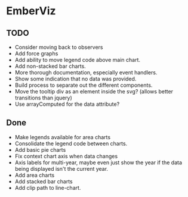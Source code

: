 EmberViz
========

TODO
-----
- Consider moving back to observers
- Add force graphs
- Add ability to move legend code above main chart.
- Add non-stacked bar charts.
- More thorough documentation, especially event handlers.
- Show some indication that no data was provided.
- Build process to separate out the different components.
- Move the tooltip div as an element inside the svg? (allows better transitions
    than jquery)
- Use arrayComputed for the data attribute?

Done
----
- Make legends available for area charts
- Consolidate the legend code between charts.
- Add basic pie charts
- Fix context chart axis when data changes
- Axis labels for multi-year, maybe even just show the year if the data being
    displayed isn't the current year.
- Add area charts
- Add stacked bar charts
- Add clip path to line-chart.
